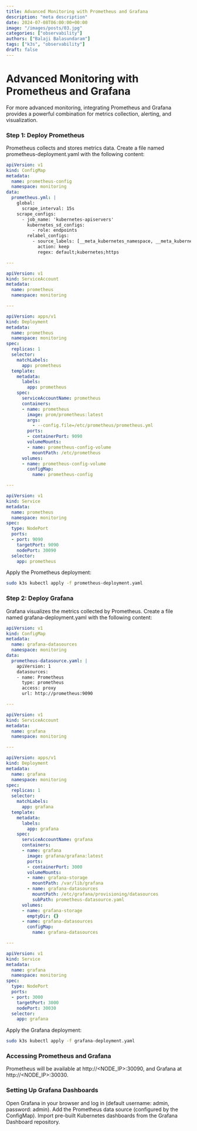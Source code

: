 ```yaml
---
title: Advanced Monitoring with Prometheus and Grafana
description: "meta description"
date: 2024-07-08T06:00:00+00:00
image: "/images/posts/03.jpg"
categories: ["observability"]
authors: ["Balaji Balasundaram"]
tags: ["k3s", "observability"]
draft: false
---
```


# Advanced Monitoring with Prometheus and Grafana
For more advanced monitoring, integrating Prometheus and Grafana provides a powerful combination for metrics collection, alerting, and visualization.

### Step 1: Deploy Prometheus
Prometheus collects and stores metrics data. Create a file named prometheus-deployment.yaml with the following content:

```yaml
apiVersion: v1
kind: ConfigMap
metadata:
  name: prometheus-config
  namespace: monitoring
data:
  prometheus.yml: |
    global:
      scrape_interval: 15s
    scrape_configs:
      - job_name: 'kubernetes-apiservers'
        kubernetes_sd_configs:
          - role: endpoints
        relabel_configs:
          - source_labels: [__meta_kubernetes_namespace, __meta_kubernetes_service_name, __meta_kubernetes_endpoint_port_name]
            action: keep
            regex: default;kubernetes;https

---

apiVersion: v1
kind: ServiceAccount
metadata:
  name: prometheus
  namespace: monitoring

---

apiVersion: apps/v1
kind: Deployment
metadata:
  name: prometheus
  namespace: monitoring
spec:
  replicas: 1
  selector:
    matchLabels:
      app: prometheus
  template:
    metadata:
      labels:
        app: prometheus
    spec:
      serviceAccountName: prometheus
      containers:
      - name: prometheus
        image: prom/prometheus:latest
        args:
          - --config.file=/etc/prometheus/prometheus.yml
        ports:
        - containerPort: 9090
        volumeMounts:
        - name: prometheus-config-volume
          mountPath: /etc/prometheus
      volumes:
      - name: prometheus-config-volume
        configMap:
          name: prometheus-config

---

apiVersion: v1
kind: Service
metadata:
  name: prometheus
  namespace: monitoring
spec:
  type: NodePort
  ports:
  - port: 9090
    targetPort: 9090
    nodePort: 30090
  selector:
    app: prometheus
```
Apply the Prometheus deployment:

```sh
sudo k3s kubectl apply -f prometheus-deployment.yaml
```
### Step 2: Deploy Grafana
Grafana visualizes the metrics collected by Prometheus. Create a file named grafana-deployment.yaml with the following content:

```yaml
apiVersion: v1
kind: ConfigMap
metadata:
  name: grafana-datasources
  namespace: monitoring
data:
  prometheus-datasource.yaml: |
    apiVersion: 1
    datasources:
    - name: Prometheus
      type: prometheus
      access: proxy
      url: http://prometheus:9090

---

apiVersion: v1
kind: ServiceAccount
metadata:
  name: grafana
  namespace: monitoring

---

apiVersion: apps/v1
kind: Deployment
metadata:
  name: grafana
  namespace: monitoring
spec:
  replicas: 1
  selector:
    matchLabels:
      app: grafana
  template:
    metadata:
      labels:
        app: grafana
    spec:
      serviceAccountName: grafana
      containers:
      - name: grafana
        image: grafana/grafana:latest
        ports:
        - containerPort: 3000
        volumeMounts:
        - name: grafana-storage
          mountPath: /var/lib/grafana
        - name: grafana-datasources
          mountPath: /etc/grafana/provisioning/datasources
          subPath: prometheus-datasource.yaml
      volumes:
      - name: grafana-storage
        emptyDir: {}
      - name: grafana-datasources
        configMap:
          name: grafana-datasources

---

apiVersion: v1
kind: Service
metadata:
  name: grafana
  namespace: monitoring
spec:
  type: NodePort
  ports:
  - port: 3000
    targetPort: 3000
    nodePort: 30030
  selector:
    app: grafana
```
Apply the Grafana deployment:

```sh
sudo k3s kubectl apply -f grafana-deployment.yaml
```
### Accessing Prometheus and Grafana
Prometheus will be available at http://<NODE_IP>:30090, and Grafana at http://<NODE_IP>:30030.

### Setting Up Grafana Dashboards
Open Grafana in your browser and log in (default username: admin, password: admin).
Add the Prometheus data source (configured by the ConfigMap).
Import pre-built Kubernetes dashboards from the Grafana Dashboard repository.